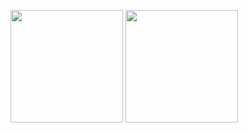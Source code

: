 
<img title_color=#FF0000 align="center" height="180em" src="https://github-readme-stats.vercel.app/api?username=Nevisk&show_icons=true&theme=dark&include_all_commits=true&count_private=true"/> <img align="center" height="180em" src="https://github-readme-stats.vercel.app/api/top-langs/?username=Nevisk&hide=Ruby,Shell&theme=dark"/>